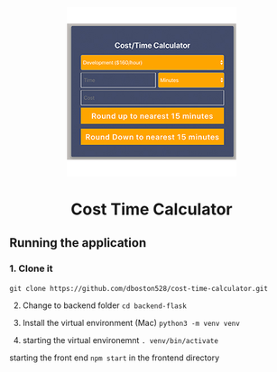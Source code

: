 

<p align="center">
    <img src="images/cost-calc.jpg"/>
    <h1 align="center"> Cost Time Calculator </h1>
</p>

## Running the application

### 1. Clone it
`git clone https://github.com/dboston528/cost-time-calculator.git`

2. Change to backend folder 
`cd backend-flask`

3. Install the virtual environment (Mac)
`python3 -m venv venv`

4. starting the virtual environemnt
`. venv/bin/activate`


starting the front end
`npm start` in the frontend directory

